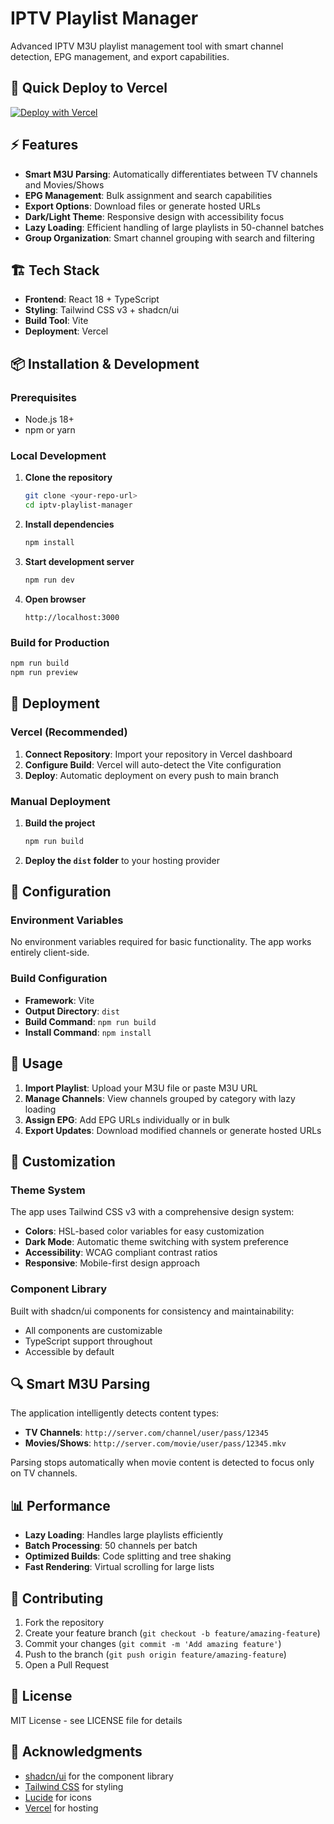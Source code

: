 # IPTV Playlist Manager

Advanced IPTV M3U playlist management tool with smart channel detection, EPG management, and export capabilities.

## 🚀 Quick Deploy to Vercel

[![Deploy with Vercel](https://vercel.com/button)](https://vercel.com/new/clone?repository-url=https://github.com/yourusername/iptv-playlist-manager)

## ⚡ Features

- **Smart M3U Parsing**: Automatically differentiates between TV channels and Movies/Shows
- **EPG Management**: Bulk assignment and search capabilities  
- **Export Options**: Download files or generate hosted URLs
- **Dark/Light Theme**: Responsive design with accessibility focus
- **Lazy Loading**: Efficient handling of large playlists in 50-channel batches
- **Group Organization**: Smart channel grouping with search and filtering

## 🏗️ Tech Stack

- **Frontend**: React 18 + TypeScript
- **Styling**: Tailwind CSS v3 + shadcn/ui
- **Build Tool**: Vite
- **Deployment**: Vercel

## 📦 Installation & Development

### Prerequisites
- Node.js 18+ 
- npm or yarn

### Local Development

1. **Clone the repository**
   ```bash
   git clone <your-repo-url>
   cd iptv-playlist-manager
   ```

2. **Install dependencies**
   ```bash
   npm install
   ```

3. **Start development server**
   ```bash
   npm run dev
   ```

4. **Open browser**
   ```
   http://localhost:3000
   ```

### Build for Production

```bash
npm run build
npm run preview
```

## 🚀 Deployment

### Vercel (Recommended)

1. **Connect Repository**: Import your repository in Vercel dashboard
2. **Configure Build**: Vercel will auto-detect the Vite configuration
3. **Deploy**: Automatic deployment on every push to main branch

### Manual Deployment

1. **Build the project**
   ```bash
   npm run build
   ```

2. **Deploy the `dist` folder** to your hosting provider

## 🔧 Configuration

### Environment Variables

No environment variables required for basic functionality. The app works entirely client-side.

### Build Configuration

- **Framework**: Vite
- **Output Directory**: `dist`
- **Build Command**: `npm run build`
- **Install Command**: `npm install`

## 📱 Usage

1. **Import Playlist**: Upload your M3U file or paste M3U URL
2. **Manage Channels**: View channels grouped by category with lazy loading
3. **Assign EPG**: Add EPG URLs individually or in bulk
4. **Export Updates**: Download modified channels or generate hosted URLs

## 🎨 Customization

### Theme System

The app uses Tailwind CSS v3 with a comprehensive design system:

- **Colors**: HSL-based color variables for easy customization
- **Dark Mode**: Automatic theme switching with system preference
- **Accessibility**: WCAG compliant contrast ratios
- **Responsive**: Mobile-first design approach

### Component Library

Built with shadcn/ui components for consistency and maintainability:

- All components are customizable
- TypeScript support throughout
- Accessible by default

## 🔍 Smart M3U Parsing

The application intelligently detects content types:

- **TV Channels**: `http://server.com/channel/user/pass/12345`
- **Movies/Shows**: `http://server.com/movie/user/pass/12345.mkv`

Parsing stops automatically when movie content is detected to focus only on TV channels.

## 📊 Performance

- **Lazy Loading**: Handles large playlists efficiently
- **Batch Processing**: 50 channels per batch
- **Optimized Builds**: Code splitting and tree shaking
- **Fast Rendering**: Virtual scrolling for large lists

## 🤝 Contributing

1. Fork the repository
2. Create your feature branch (`git checkout -b feature/amazing-feature`)
3. Commit your changes (`git commit -m 'Add amazing feature'`)
4. Push to the branch (`git push origin feature/amazing-feature`)
5. Open a Pull Request

## 📄 License

MIT License - see LICENSE file for details

## 🙏 Acknowledgments

- [shadcn/ui](https://ui.shadcn.com/) for the component library
- [Tailwind CSS](https://tailwindcss.com/) for styling
- [Lucide](https://lucide.dev/) for icons
- [Vercel](https://vercel.com/) for hosting